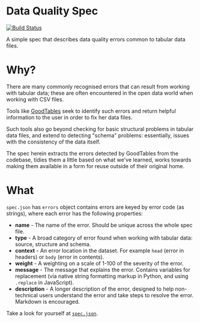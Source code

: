 # Data Quality Spec

[![Build Status](https://travis-ci.org/frictionlessdata/data-quality-spec.svg?branch=master)](https://travis-ci.org/frictionlessdata/data-quality-spec)

A simple spec that describes data quality errors common to tabular data files.

# Why?

There are many commonly recognised errors that can result from working with tabular data; these are often encountered in the open data world when working with CSV files.

Tools like [GoodTables](https://github.com/frictionlessdata/goodtables) seek to identify such errors and return helpful information to the user in order to fix her data files.

Such tools also go beyond checking for basic structural problems in tabular data files, and extend to detecting "schema" problems: essentially, issues with the consistency of the data itself.

The spec herein extracts the errors detected by GoodTables from the codebase, tidies them a little based on what we've learned, works towards making them available in a form for reuse outside of their original home.

# What

`spec.json` has `errors` object contains errors are keyed by error code (as strings), where each error has the following properties:

- **name** - The name of the error. Should be unique across the whole spec file.
- **type** - A broad category of error found when working with tabular data: source, structure and schema.
- **context** - An error location in the dataset. For example `head` (error in headers) or
`body` (error in contents).
- **weight** - A weighting on a scale of 1-100 of the severity of the error.
- **message** - The message that explains the error. Contains variables for replacement (via native string formatting markup in Python, and using `.replace` in JavaScript).
- **description** - A longer description of the error, designed to help non-technical users understand the error and take steps to resolve the error. Markdown is encouraged.

Take a look for yourself at [`spec.json`](./spec.json).
